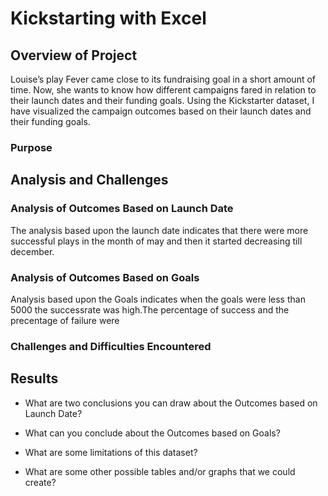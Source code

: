 # Kickstarting with Excel

## Overview of Project
Louise’s play Fever came close to its fundraising goal in a short amount of time. Now, she wants to know how different campaigns fared in relation to their launch dates and their funding goals. Using the Kickstarter dataset, I have visualized the campaign outcomes based on their launch dates and their funding goals. 
### Purpose


## Analysis and Challenges

### Analysis of Outcomes Based on Launch Date
The analysis based upon the launch date indicates that there were more successful plays in the month of may and then it started decreasing till december.

### Analysis of Outcomes Based on Goals
Analysis based upon the Goals indicates when the goals were less than 5000 the successrate was high.The percentage of success and the precentage of failure were 
### Challenges and Difficulties Encountered

## Results

- What are two conclusions you can draw about the Outcomes based on Launch Date?

- What can you conclude about the Outcomes based on Goals?

- What are some limitations of this dataset?

- What are some other possible tables and/or graphs that we could create?
